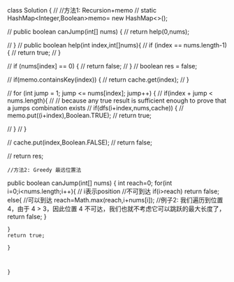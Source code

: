 class Solution {
//
    //方法1: Recursion+memo
//      static HashMap<Integer,Boolean>memo= new HashMap<>();
    
//     public boolean canJump(int[] nums) {
//         return help(0,nums);
 
//     }
//     public boolean help(int index,int[]nums){
//         if (index == nums.length-1) {
// 			return true;
// 		}
        
//         if (nums[index] == 0) {
// 			return false;
// 		}
// 		boolean res = false;
		
// if(memo.containsKey(index)) {
//             return cache.get(index);
//         }
    
    
// 		for (int jump = 1; jump <= nums[index]; jump++) {
// 			if(index + jump < nums.length){
// 				 // because any true result is sufficient enough to  prove that a jumps combination exists
// 				  if(dfs(i+index,nums,cache)) {
               // memo.put((i+index),Boolean.TRUE);
               // return true;
            


                
// 			}
// 		}
 
// cache.put(index,Boolean.FALSE);
//         return false;

// 		return res;
    
    
    //方法2: Greedy 最远位置法
public boolean canJump(int[] nums) {
      int reach=0;
    for(int i=0;i<nums.length;i++){
        // i表示position
        //不可到达
        if(i>reach) return false; 
        else{
        //可以到达
        reach=Math.max(reach,i+nums[i]);
            //例子2: 我们遍历到位置 4，由于 4 > 3，因此位置 4 不可达，我们也就不考虑它可以跳跃的最大长度了，return false;
        }
        
    }
    return true;
    
	}
    
    
 
    }
    
   
    
    
    
    
